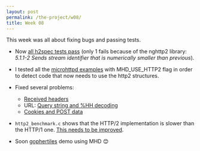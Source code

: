 ```yaml
---
layout: post
permalink: /the-project/w08/
title: Week 08
---
```


This week was all about fixing bugs and passing tests.

  * Now [all h2spec tests pass](https://github.com/maru/libmicrohttpd-http2/commit/7dc998ee5800b014bff1f739efcfed495f1d4845)
    (only 1 fails because of the nghttp2 library:
    _5.1.1-2 Sends stream identifier that is numerically smaller than previous_).

  * I tested all the [microhttpd examples](https://github.com/maru/http2-mhd-sandbox/tree/master/mhd-examples)
    with MHD_USE_HTTP2 flag in order to detect code that now needs to use
    the http2 structures.

  * Fixed several problems:
    - [Received headers](https://github.com/maru/libmicrohttpd-http2/commit/556b7ddc08e9f0951bb0661add4f299c6fbeb9b5)
    - URL: [Query string and %HH decoding](https://github.com/maru/libmicrohttpd-http2/commit/4be56b20eb9588b1dd38e4bf77a4059c5c10050e)
    - [Cookies and POST data](https://github.com/maru/libmicrohttpd-http2/commit/2ee357072e470522a55ff30af93a3c6db07d9d15)

  * `http2_benchmark.c` shows that the HTTP/2 implementation is slower than
    the HTTP/1 one.
    [This needs to be improved](https://github.com/maru/libmicrohttpd-http2/issues/25).

  * Soon [gophertiles](https://http2.golang.org/gophertiles) demo using MHD 😊
